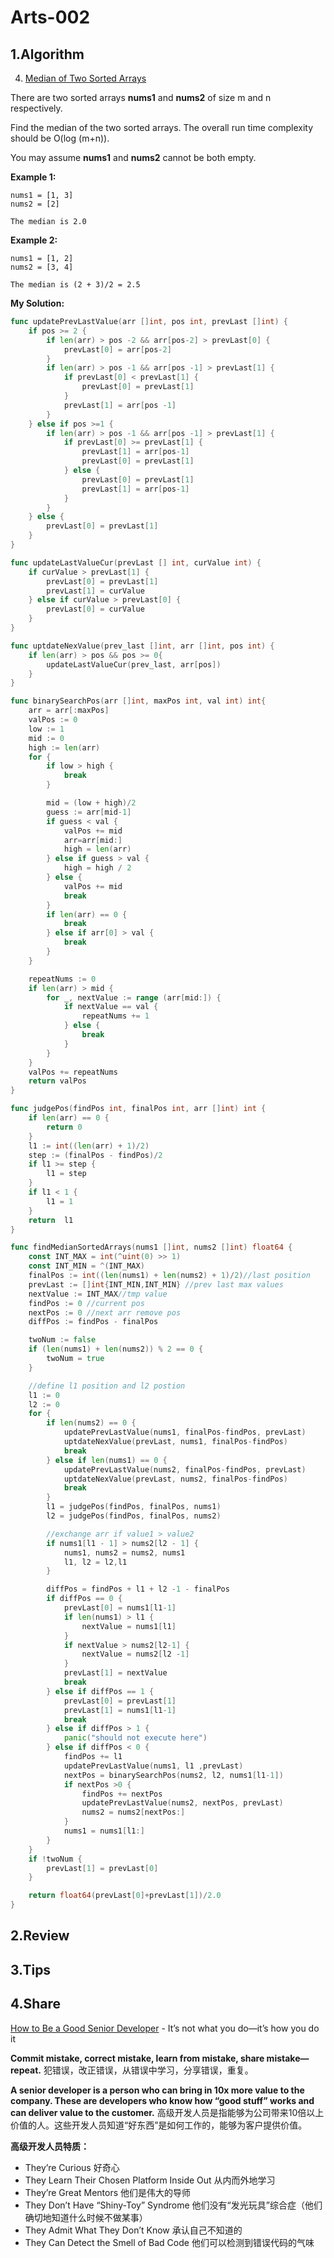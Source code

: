 # Arts-002

## 1.Algorithm
4. [Median of Two Sorted Arrays](https://leetcode.com/problems/median-of-two-sorted-arrays/)

There are two sorted arrays **nums1** and **nums2** of size m and n respectively.

Find the median of the two sorted arrays. The overall run time complexity should be O(log (m+n)).

You may assume **nums1** and **nums2** cannot be both empty.

**Example 1:**

```
nums1 = [1, 3]
nums2 = [2]

The median is 2.0

```

**Example 2:**

```
nums1 = [1, 2]
nums2 = [3, 4]

The median is (2 + 3)/2 = 2.5
```

**My Solution:**


```Go
func updatePrevLastValue(arr []int, pos int, prevLast []int) {
	if pos >= 2 {
		if len(arr) > pos -2 && arr[pos-2] > prevLast[0] {
			prevLast[0] = arr[pos-2]
		}
		if len(arr) > pos -1 && arr[pos -1] > prevLast[1] {
			if prevLast[0] < prevLast[1] {
				prevLast[0] = prevLast[1]
			}
			prevLast[1] = arr[pos -1]
		}
	} else if pos >=1 {
		if len(arr) > pos -1 && arr[pos -1] > prevLast[1] {
			if prevLast[0] >= prevLast[1] {
				prevLast[1] = arr[pos-1]
				prevLast[0] = prevLast[1]
			} else {
				prevLast[0] = prevLast[1]
				prevLast[1] = arr[pos-1]
			}
		}
	} else {
		prevLast[0] = prevLast[1]
	}
}

func updateLastValueCur(prevLast [] int, curValue int) {
	if curValue > prevLast[1] {
		prevLast[0] = prevLast[1]
		prevLast[1] = curValue
	} else if curValue > prevLast[0] {
		prevLast[0] = curValue
	}
}

func uptdateNexValue(prev_last []int, arr []int, pos int) {
	if len(arr) > pos && pos >= 0{
		updateLastValueCur(prev_last, arr[pos])
	}
}

func binarySearchPos(arr []int, maxPos int, val int) int{
	arr = arr[:maxPos]
	valPos := 0
	low := 1
	mid := 0
	high := len(arr)
	for {
		if low > high {
			break
		}

		mid = (low + high)/2
		guess := arr[mid-1]
		if guess < val {
			valPos += mid
			arr=arr[mid:]
			high = len(arr)
		} else if guess > val {
			high = high / 2
		} else {
			valPos += mid
			break
		}
		if len(arr) == 0 {
			break
		} else if arr[0] > val {
			break
		}
	}

	repeatNums := 0
	if len(arr) > mid {
		for _, nextValue := range (arr[mid:]) {
			if nextValue == val {
				repeatNums += 1
			} else {
				break
			}
		}
	}
	valPos += repeatNums
	return valPos
}

func judgePos(findPos int, finalPos int, arr []int) int {
	if len(arr) == 0 {
		return 0
	}
	l1 := int((len(arr) + 1)/2)
	step := (finalPos - findPos)/2
	if l1 >= step {
		l1 = step
	}
	if l1 < 1 {
		l1 = 1
	}
	return  l1
}

func findMedianSortedArrays(nums1 []int, nums2 []int) float64 {
	const INT_MAX = int(^uint(0) >> 1)
	const INT_MIN = ^(INT_MAX)
	finalPos := int((len(nums1) + len(nums2) + 1)/2)//last position
	prevLast := []int{INT_MIN,INT_MIN} //prev last max values
	nextValue := INT_MAX//tmp value
	findPos := 0 //current pos
	nextPos := 0 //next arr remove pos
	diffPos := findPos - finalPos

	twoNum := false
	if (len(nums1) + len(nums2)) % 2 == 0 {
		twoNum = true
	}

	//define l1 position and l2 postion
	l1 := 0
	l2 := 0
	for {
		if len(nums2) == 0 {
			updatePrevLastValue(nums1, finalPos-findPos, prevLast)
			uptdateNexValue(prevLast, nums1, finalPos-findPos)
			break
		} else if len(nums1) == 0 {
			updatePrevLastValue(nums2, finalPos-findPos, prevLast)
			uptdateNexValue(prevLast, nums2, finalPos-findPos)
			break
		}
		l1 = judgePos(findPos, finalPos, nums1)
		l2 = judgePos(findPos, finalPos, nums2)

		//exchange arr if value1 > value2
		if nums1[l1 - 1] > nums2[l2 - 1] {
			nums1, nums2 = nums2, nums1
			l1, l2 = l2,l1
		}

		diffPos = findPos + l1 + l2 -1 - finalPos
		if diffPos == 0 {
			prevLast[0] = nums1[l1-1]
			if len(nums1) > l1 {
				nextValue = nums1[l1]
			}
			if nextValue > nums2[l2-1] {
				nextValue = nums2[l2 -1]
			}
			prevLast[1] = nextValue
			break
		} else if diffPos == 1 {
			prevLast[0] = prevLast[1]
			prevLast[1] = nums1[l1-1]
			break
		} else if diffPos > 1 {
			panic("should not execute here")
		} else if diffPos < 0 {
			findPos += l1
			updatePrevLastValue(nums1, l1 ,prevLast)
			nextPos = binarySearchPos(nums2, l2, nums1[l1-1])
			if nextPos >0 {
				findPos += nextPos
				updatePrevLastValue(nums2, nextPos, prevLast)
				nums2 = nums2[nextPos:]
			}
			nums1 = nums1[l1:]
		}
	}
	if !twoNum {
		prevLast[1] = prevLast[0]
	}

	return float64(prevLast[0]+prevLast[1])/2.0
}
```



## 2.Review




## 3.Tips





## 4.Share

[How to Be a Good Senior Developer](https://levelup.gitconnected.com/how-to-be-a-good-senior-developer-958948e02ada) - It’s not what you do—it’s how you do it

**Commit mistake, correct mistake, learn from mistake, share mistake—repeat.**
犯错误，改正错误，从错误中学习，分享错误，重复。

**A senior developer is a person who can bring in 10x more value to the company. These are developers who know how “good stuff” works and can deliver value to the customer.**
高级开发人员是指能够为公司带来10倍以上价值的人。这些开发人员知道“好东西”是如何工作的，能够为客户提供价值。

**高级开发人员特质：**

- They’re Curious 好奇心
- They Learn Their Chosen Platform Inside Out 从内而外地学习
- They’re Great Mentors 他们是伟大的导师
- They Don’t Have “Shiny-Toy” Syndrome 他们没有“发光玩具”综合症（他们确切地知道什么时候不做某事）
- They Admit What They Don’t Know 承认自己不知道的
- They Can Detect the Smell of Bad Code 他们可以检测到错误代码的气味




